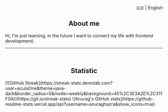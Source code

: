 <p align="right">🇬🇧 | English</p>
<h2 align="center">About me</h2>
Hi, I'm just learning, in the future I want to connect my life with frontend development)
<hr><br>

<h2 align="center">Statistic</h2>
[![GitHub Streak](https://streak-stats.demolab.com?user=aculaOne&theme=java-dark&border_radius=5&mode=weekly&background=45%2C3E3A2E%2C311F0A)](https://git.io/streak-stats)
![Anurag's GitHub stats](https://github-readme-stats.vercel.app/api?username=anuraghazra&show_icons=true)

